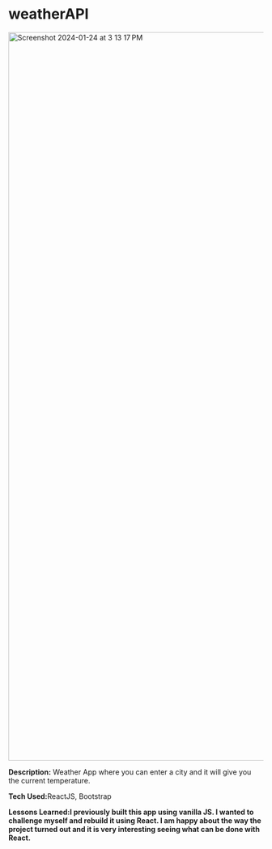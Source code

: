 # weatherAPI


<img width="1440" alt="Screenshot 2024-01-24 at 3 13 17 PM" src="https://github.com/briannawillis195/weatherAPI/assets/143905399/2c8c6d61-afe6-4ba2-ade1-0a88d6dbe091">

<b>Description:</b> Weather App where you can enter a city and it will give you the current temperature.

<b>Tech Used:</b>ReactJS, Bootstrap

<b>Lessons Learned:<b/>I previously built this app using vanilla JS. I wanted to challenge myself and rebuild it using React. I am happy about the way the project turned out and it is very interesting seeing what can be done with React.
